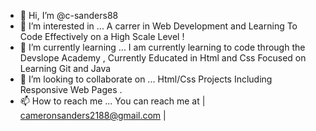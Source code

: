 - 👋 Hi, I’m @c-sanders88
- 👀 I’m interested in ... A carrer in Web Development and Learning To Code Effectively on a High Scale Level  !
- 🌱 I’m currently learning ... I am currently learning to code through the Devslope Academy , Currently Educated in Html and Css Focused on Learning Git and Java
- 💞️ I’m looking to collaborate on ... Html/Css Projects Including Responsive Web Pages . 
- 📫 How to reach me ... You can reach me at | cameronsanders2188@gmail.com |

<!---
c-sanders88/c-sanders88 is a ✨ special ✨ repository because its `README.md` (this file) appears on your GitHub profile.
You can click the Preview link to take a look at your changes.
--->
